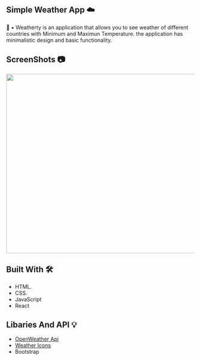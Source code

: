  ## Simple Weather App ☁️

🚀 ▪️ Weatherty is an application that allows you to see weather of different countries with Minimum and Maximun Temperature. the application has minimalistic design and basic functionality. 

## ScreenShots 📷




 <img src="https://user-images.githubusercontent.com/72389100/144631191-0ae72fbb-a7e0-4368-8d14-baeb0a005af7.jpg" width=700 height=480>
 
 
 ## Built With 🛠
 
 - HTML.
 - CSS.
 - JavaScript
 - React
 
 ## Libaries And API 💡
 - <a href="https://openweathermap.org/api">OpenWeather Api</a>
 - <a href="https://github.com/erikflowers/weather-icons">Weather Icons</a>
 - Bootstrap
